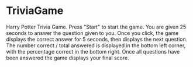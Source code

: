 # TriviaGame
Harry Potter Trivia Game.
Press "Start" to start the game.
You are given 25 seconds to answer the question given to you. 
Once you click, the game displays the correct answer for 5 seconds, then displays the next question.
The number correct / total answered is displayed in the bottom left corner, with the percentage correct in the bottom right.
Once all questions have been answered the game displays your final score.
